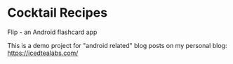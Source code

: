 # Cocktail Recipes

Flip - an Android flashcard app


This is a demo project for "android related" blog posts on my personal blog: https://icedtealabs.com/

